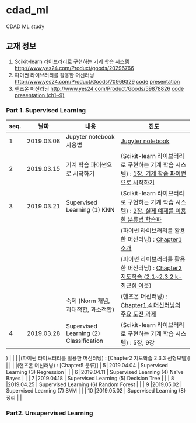 # cdad_ml
CDAD ML study

## 교재 정보
1. Scikit-learn 라이브러리로 구현하는 기계 학습 시스템 http://www.yes24.com/Product/goods/20296766
2. 파이썬 라이브러리를 활용한 머신러닝 http://www.yes24.com/Product/Goods/70969329 [code](https://github.com/rickiepark/introduction_to_ml_with_python)  [presentation](https://github.com/rickiepark/hongdae-ml-study/tree/master/epoch%232)
3. 핸즈온 머신러닝 http://www.yes24.com/Product/Goods/59878826 [code](https://github.com/rickiepark/handson-ml)  [presentation (ch1~9)](https://github.com/rickiepark/hongdae-ml-study/tree/master/handson-ml)

### Part 1. Supervised Learning
|seq.|    날짜        |     내용        |     진도                                                                                      
|----| ---------|-----------------------| -----------------------
|  1 |2019.03.08| Jupyter notebook 사용법 | [Jupyter notebook](https://github.com/cdad_ml/blob/master/Jupyter%20notebook.ipynb) 
|  2 |2019.03.15| 기계 학습 파이썬으로 시작하기 |(Scikit-learn 라이브러리로 구현하는 기계 학습 시스템)  : [1장. 기계 학습 파이썬으로 시작하기](https://github.com/irobii/cdad_ml/blob/master/building_ml_systems_with_python/Ch01_Getting_Started_with_Python_Machine_Learning.ipynb)
|  3 |2019.03.21| Supervised Learning (1) KNN |(Scikit-learn 라이브러리로 구현하는 기계 학습 시스템)  : [2장. 실제 예제를 이용한 분류법 학습파](https://github.com/irobii/cdad_ml/blob/master/building_ml_systems_with_python/Ch02_Classification.ipynb)
|    |          |                             |(파이썬 라이브러리를 활용한 머신러닝)   : [Chapter1 소개](https://github.com/irobii/cdad_ml/blob/master/introduction_to_ml_with_python/01-introduction.ipynb)
|    |          |                             |(파이썬 라이브러리를 활용한 머신러닝)   : [Chapter2 지도학습 (2.1~2.3.2 k-최근접 이웃)](https://github.com/irobii/cdad_ml/blob/master/introduction_to_ml_with_python/02-supervised-learning.ipynb)
|    |          | 숙제 (Norm 개념, 과대적합, 과소적합)    | (핸즈온 머신러닝)   : [Chapter1.4 머신러닝의 주요 도전 과제](https://github.com/rickiepark/hongdae-ml-study/blob/master/handson-ml/(handson-ml)Ch.1-Machine%20Learning%20Landscape.pdf)
|  4 |2019.03.28| Supervised Learning (2) Classification | (Scikit-learn 라이브러리로 구현하는 기계 학습 시스템)  : 5장, 9장
)
|    |          |                             |(파이썬 라이브러리를 활용한 머신러닝)   : [Chapter2 지도학습 2.3.3 선형모델)]
|    |          |                             |(핸즈온 머신러닝)   : [Chapter5 분류)]
|  5 |2019.04.04 | Supervised Learning (3) Regression |  | 
|  6 |2019.04.11 | Supervised Learning (4) Naïve Bayes |  | 
|  7 |2019.04.18 | Supervised Learning (5) Decision Tree |  | 
|  8 |2019.04.25 | Supervised Learning (6) Random Forest |  | 
|  9 |2019.05.02 | Supervised Learning (7) SVM |  | 
|  10 |2019.05.02 | Supervised Learning (8) 정리 |  | 

### Part2. Unsupervised Learning
